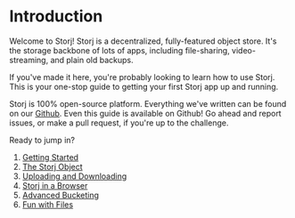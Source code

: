 # Introduction

Welcome to Storj! Storj is a decentralized, fully-featured object store. It's
the storage backbone of lots of apps, including file-sharing, video-streaming,
and plain old backups.

If you've made it here, you're probably looking to learn how
to use Storj. This is your one-stop guide to getting your first Storj app up
and running.

Storj is 100% open-source platform. Everything we've written can be found on
our [Github](https://github.com/storj). Even this guide is available on Github!
Go ahead and report issues, or make a pull request, if you're up to the
challenge.

Ready to jump in?

1. [Getting Started](01-getting-started.md)
2. [The Storj Object](02-storj-object.md)
3. [Uploading and Downloading](03-upload-download.md)
4. [Storj in a Browser](04-browser.md)
5. [Advanced Bucketing](05-bucket-ops.md)
6. [Fun with Files](06-file-ops.md)
